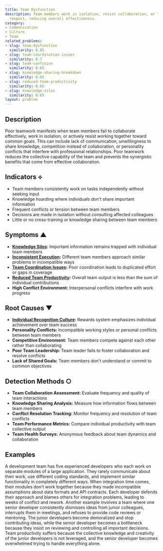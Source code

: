 ```yaml
---
title: Team Dysfunction
description: Team members work in isolation, resist collaboration, or lack mutual
  respect, reducing overall effectiveness.
category:
- Communication
- Culture
- Team
related_problems:
- slug: team-dysfunction
  similarity: 0.85
- slug: team-coordination-issues
  similarity: 0.7
- slug: team-confusion
  similarity: 0.65
- slug: knowledge-sharing-breakdown
  similarity: 0.65
- slug: reduced-team-productivity
  similarity: 0.65
- slug: knowledge-silos
  similarity: 0.65
layout: problem
---
```


## Description

Poor teamwork manifests when team members fail to collaborate effectively, work in isolation, or actively resist working together toward common goals. This can include lack of communication, unwillingness to share knowledge, competition instead of collaboration, or personality conflicts that interfere with professional relationships. Poor teamwork reduces the collective capability of the team and prevents the synergistic benefits that come from effective collaboration.

## Indicators ⟡

- Team members consistently work on tasks independently without seeking input
- Knowledge hoarding where individuals don't share important information
- Frequent conflicts or tension between team members
- Decisions are made in isolation without consulting affected colleagues
- Little or no cross-training or knowledge sharing between team members

## Symptoms ▲

- **[Knowledge Silos](knowledge-silos.md):** Important information remains trapped with individual team members
- **[Inconsistent Execution](inconsistent-execution.md):** Different team members approach similar problems in incompatible ways
- **[Team Coordination Issues](team-coordination-issues.md):** Poor coordination leads to duplicated effort or gaps in coverage
- **[Reduced Team Productivity](reduced-team-productivity.md):** Overall team output is less than the sum of individual contributions
- **High Conflict Environment:** Interpersonal conflicts interfere with work progress

## Root Causes ▼

- **[Individual Recognition Culture](individual-recognition-culture.md):** Rewards system emphasizes individual achievement over team success
- **Personality Conflicts:** Incompatible working styles or personal conflicts between team members
- **Competitive Environment:** Team members compete against each other rather than collaborating
- **Poor Team Leadership:** Team leader fails to foster collaboration and resolve conflicts
- **Lack of Shared Goals:** Team members don't understand or commit to common objectives

## Detection Methods ○

- **Team Collaboration Assessment:** Evaluate frequency and quality of team interactions
- **Knowledge Sharing Analysis:** Measure how information flows between team members
- **Conflict Resolution Tracking:** Monitor frequency and resolution of team conflicts
- **Team Performance Metrics:** Compare individual productivity with team collective output
- **Team Health Surveys:** Anonymous feedback about team dynamics and collaboration

## Examples

A development team has five experienced developers who each work on separate modules of a large application. They rarely communicate about their work, use different coding standards, and implement similar functionality in completely different ways. When integration time comes, their modules don't work together because they made incompatible assumptions about data formats and API contracts. Each developer defends their approach and blames others for integration problems, leading to weeks of conflict and rework. Another example involves a team where one senior developer consistently dismisses ideas from junior colleagues, interrupts them in meetings, and refuses to provide code reviews or mentoring. The junior developers become demoralized and stop contributing ideas, while the senior developer becomes a bottleneck because they insist on reviewing and controlling all important decisions. Team productivity suffers because the collective knowledge and creativity of the junior developers is not leveraged, and the senior developer becomes overwhelmed trying to handle everything alone.